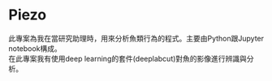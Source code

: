 # Piezo
此專案為我在當研究助理時，用來分析魚類行為的程式。主要由Python跟Jupyter notebook構成。  
在此專案我有使用deep learning的套件(deeplabcut)對魚的影像進行辨識與分析。

